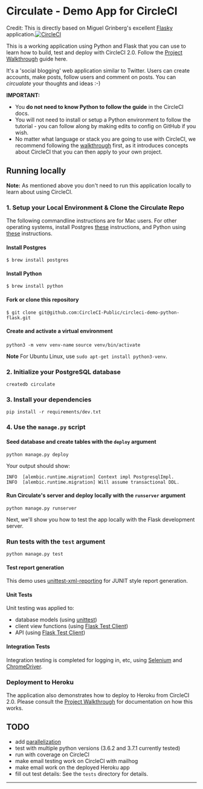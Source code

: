 # Circulate - Demo App for CircleCI

Credit: This is directly based on Miguel Grinberg's excellent [Flasky](https://github.com/miguelgrinberg/flasky) application.[![CircleCI](https://circleci.com/gh/CircleCI-Public/circleci-demo-python-flask.svg?style=svg&circle-token=6715e4f37e6b8cee04ea7f1812ac00fb135199f9)](https://circleci.com/gh/CircleCI-Public/circleci-demo-python-flask/) 

This is a working application using Python and Flask that you can use to learn how to build, test and deploy with CircleCI 2.0. Follow the [Project Walkthrough](https://circleci.com/docs/2.0/project-walkthrough/) guide here.

It's a 'social blogging' web application similar to Twitter. Users can create accounts, make posts, follow users and comment on posts. You can *circualate* your thoughts and ideas :-)

**IMPORTANT:**

- You **do not need to know Python to follow the guide** in the CircleCI docs.
- You will not need to install or setup a Python environment to follow the tutorial - you can follow along by making edits to config on GitHub if you wish.
- No matter what language or stack you are going to use with CircleCI, we recommend following the [walkthrough](https://circleci.com/docs/2.0/project-walkthrough/) first, as it introduces concepts about CircleCI that you can then apply to your own project.

## Running locally
**Note:** As mentioned above you don't need to run this application locally to learn about using CircleCI.

### 1. Setup your Local Environment & Clone the Circulate Repo

The following commandline instructions are for Mac users. For other operating systems, install Postgres [these](https://www.postgresql.org/download/) instructions, and Python using [these](https://www.python.org/downloads/) instructions.

#### Install Postgres
`$ brew install postgres`

#### Install Python
`$ brew install python`

#### Fork or clone this repository
`$ git clone git@github.com:CircleCI-Public/circleci-demo-python-flask.git`

#### Create and activate a virtual environment

`python3 -m venv venv-name`
`source venv/bin/activate`

**Note** For Ubuntu Linux, use `sudo apt-get install python3-venv`. 

### 2. Initialize your PostgreSQL database
`createdb circulate`

### 3. Install your dependencies
`pip install -r requirements/dev.txt`

### 4. Use the `manage.py` script

#### Seed database and create tables with the `deploy` argument
```
python manage.py deploy
```
Your output should show:
```
INFO  [alembic.runtime.migration] Context impl PostgresqlImpl.
INFO  [alembic.runtime.migration] Will assume transactional DDL.
```

#### Run Circulate's server and deploy locally with the `runserver` argument
`python manage.py runserver`

Next, we'll show you how to test the app locally with the Flask development server.

### Run tests with the `test` argument
```python manage.py test```

#### Test report generation
This demo uses [unittest-xml-reporting](https://github.com/xmlrunner/unittest-xml-reporting) for JUNIT style report generation.

#### Unit Tests
Unit testing was applied to:
- database models (using [unittest](https://docs.python.org/3.7/library/unittest.html))
- client view functions (using [Flask Test Client](http://flask.pocoo.org/docs/1.0/testing/))
- API (using [Flask Test Client](http://flask.pocoo.org/docs/1.0/testing/))

#### Integration Tests

Integration testing is completed for logging in, etc, using [Selenium](https://www.seleniumhq.org/) and [ChromeDriver](http://chromedriver.chromium.org/).

### Deployment to Heroku

The application also demonstrates how to deploy to Heroku from CircleCI 2.0. Please consult the [Project Walkthrough](https://circleci.com/docs/2.0/project-walkthrough/) for documentation on how this works.

## TODO

- add [parallelization](https://circleci.com/docs/2.0/parallelism-faster-jobs/)
- test with multiple python versions (3.6.2 and 3.7.1 currently tested)
- run with coverage on CircleCI
- make email testing work on CircleCI with mailhog
- make email work on the deployed Heroku app
- fill out test details: See the `tests` directory for details.

---
